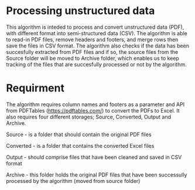 # Processing unstructured data

This algorithm is inteded to process and convert unstructured data (PDF), with different format into semi-structured data (CSV). The algorithm is able to read-in PDF files, remove headers and footers, and merge rows then save the files in CSV format. The algorithm also checks if the data has been succesfully extracted from PDF files and if so, the source files from the Source folder will be moved to Archive folder, which enables us to keep tracking of the files that are succesfully processed or not by the algorithm. 

# Requirment

The algorithm requires column names and footers as a parameter and API from PDFTables (https://pdftables.com/) to convert the PDFs to Excel. It also requires four different storages; Source, Converted, Output and Archive.


Source - is a folder that should contain the original PDF files

Converted - is a folder that contains the converted Excel files

Output - should comprise files that have been cleaned and saved in CSV format

Archive - this folder holds the original PDF files that have been successully processed by the algorithm (moved from source folder)




